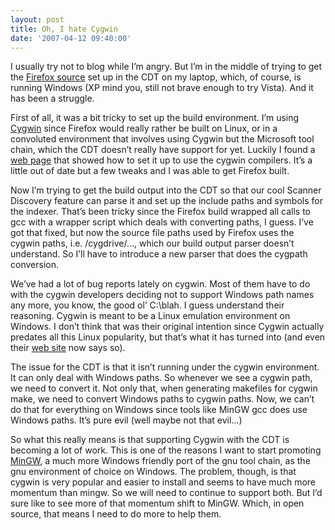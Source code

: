 ```yaml
---
layout: post
title: Oh, I hate Cygwin
date: '2007-04-12 09:40:00'
---
```



I usually try not to blog while I’m angry. But I’m in the middle of trying to get the [Firefox source](http://www.mozilla.org/developer/) set up in the CDT on my laptop, which, of course, is running Windows (XP mind you, still not brave enough to try Vista). And it has been a struggle.

First of all, it was a bit tricky to set up the build environment. I’m using [Cygwin](http://www.cygwin.com/) since Firefox would really rather be built on Linux, or in a convoluted environment that involves using Cygwin but the Microsoft tool chain, which the CDT doesn’t really have support for yet. Luckily I found a [web page](http://citations.mozdev.org/mozilla-build-win32.html) that showed how to set it up to use the cygwin compilers. It’s a little out of date but a few tweaks and I was able to get Firefox built.

Now I’m trying to get the build output into the CDT so that our cool Scanner Discovery feature can parse it and set up the include paths and symbols for the indexer. That’s been tricky since the Firefox build wrapped all calls to gcc with a wrapper script which deals with converting paths, I guess. I’ve got that fixed, but now the source file paths used by Firefox uses the cygwin paths, i.e. /cygdrive/…, which our build output parser doesn’t understand. So I’ll have to introduce a new parser that does the cygpath conversion.

We’ve had a lot of bug reports lately on cygwin. Most of them have to do with the cygwin developers deciding not to support Windows path names any more, you know, the good ol’ C:\blah. I guess understand their reasoning. Cygwin is meant to be a Linux emulation environment on Windows. I don’t think that was their original intention since Cygwin actually predates all this Linux popularity, but that’s what it has turned into (and even their [web site](http://www.cygwin.com/) now says so).

The issue for the CDT is that it isn’t running under the cygwin environment. It can only deal with Windows paths. So whenever we see a cygwin path, we need to convert it. Not only that, when generating makefiles for cygwin make, we need to convert Windows paths to cygwin paths. Now, we can’t do that for everything on Windows since tools like MinGW gcc does use Windows paths. It’s pure evil (well maybe not that evil…)

So what this really means is that supporting Cygwin with the CDT is becoming a lot of work. This is one of the reasons I want to start promoting [MinGW](http://www.mingw.org/), a much more Windows friendly port of the gnu tool chain, as the gnu environment of choice on Windows. The problem, though, is that cygwin is very popular and easier to install and seems to have much more momentum than mingw. So we will need to continue to support both. But I’d sure like to see more of that momentum shift to MinGW. Which, in open source, that means I need to do more to help them.


